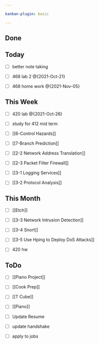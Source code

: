 ```yaml
---

kanban-plugin: basic

---
```


## Done



## Today

- [ ] better note taking
- [ ] 468 lab 2 @{2021-Oct-21}
- [ ] 468 home work @{2021-Nov-05}


## This Week

- [ ] 420 lab @{2021-Oct-26}
- [ ] study for 412 mid term
- [ ] [[6-Control Hazards]]
- [ ] [[7-Branch Prediction]]
- [ ] [[2-2 Network Address Translation]]
- [ ] [[2-3 Packet Filter Firewall]]
- [ ] [[3-1 Logging Services]]
- [ ] [[3-2 Protocol Analysis]]


## This Month

- [ ] [[Etch]]
- [ ] [[3-3 Network Intrusion Detection]]
- [ ] [[3-4 Snort]]
- [ ] [[3-5 Use Hping to Deploy DoS Attacks]]
- [ ] 420 hw


## ToDo

- [ ] [[Piano Project]]
- [ ] [[Cook Prep]]
- [ ] [[T Cube]]
- [ ] [[Piano]]
- [ ] Update Resume
- [ ] update handshake
- [ ] apply to jobs


